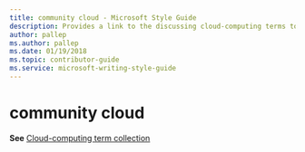 ```yaml
---
title: community cloud - Microsoft Style Guide
description: Provides a link to the discussing cloud-computing terms topic as it pertains to the term 'community cloud'.
author: pallep
ms.author: pallep
ms.date: 01/19/2018
ms.topic: contributor-guide
ms.service: microsoft-writing-style-guide
---
```


# community cloud

**See** [Cloud-computing term collection](~/a-z-word-list-term-collections/term-collections/cloud-computing-terms.md)
